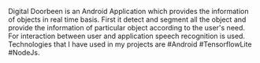 Digital Doorbeen is an Android Application which provides the information of objects in real time basis.
First it detect and segment all the object and provide the information of particular object according to the user's need.
For interaction between user and application speech recognition is used.
Technologies that I have used in my projects are #Android #TensorflowLite #NodeJs.
